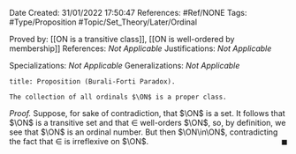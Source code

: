 <div class="topSpace"></div>

Date Created: 31/01/2022 17:50:47
References: #Ref/NONE
Tags: #Type/Proposition #Topic/Set_Theory/Later/Ordinal

Proved by: [[ON is a transitive class]], [[ON is well-ordered by membership]]
References: <i>Not Applicable</i>
Justifications: <i>Not Applicable</i>

Specializations: <i>Not Applicable</i>
Generalizations: <i>Not Applicable</i>

``` ad-Proposition
title: Proposition (Burali-Forti Paradox).

The collection of all ordinals $\ON$ is a proper class.

```

<i>Proof.</i> Suppose, for sake of contradiction, that $\ON$ is a set. It follows that $\ON$ is a transitive set and that $\in$ well-orders $\ON$, so, by definition, we see that $\ON$ is an ordinal number. But then $\ON\in\ON$, contradicting the fact that $\in$ is irreflexive on $\ON$.<span style="float:right;">$\blacksquare$</span>

